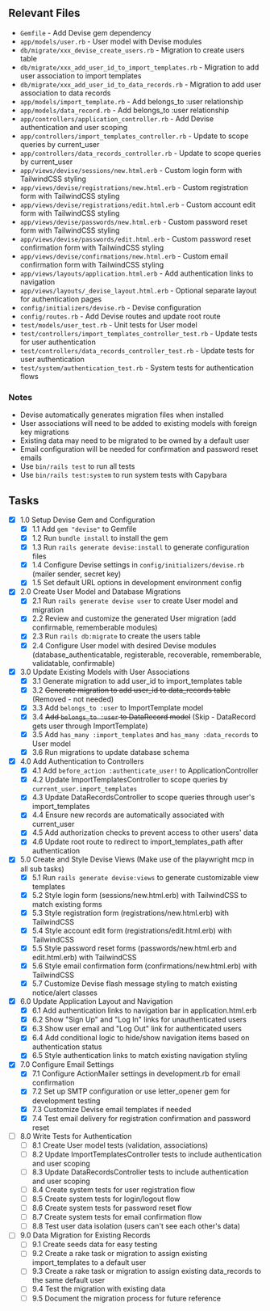 ## Relevant Files

- `Gemfile` - Add Devise gem dependency
- `app/models/user.rb` - User model with Devise modules
- `db/migrate/xxx_devise_create_users.rb` - Migration to create users table
- `db/migrate/xxx_add_user_id_to_import_templates.rb` - Migration to add user association to import templates
- `db/migrate/xxx_add_user_id_to_data_records.rb` - Migration to add user association to data records
- `app/models/import_template.rb` - Add belongs_to :user relationship
- `app/models/data_record.rb` - Add belongs_to :user relationship
- `app/controllers/application_controller.rb` - Add Devise authentication and user scoping
- `app/controllers/import_templates_controller.rb` - Update to scope queries by current_user
- `app/controllers/data_records_controller.rb` - Update to scope queries by current_user
- `app/views/devise/sessions/new.html.erb` - Custom login form with TailwindCSS styling
- `app/views/devise/registrations/new.html.erb` - Custom registration form with TailwindCSS styling
- `app/views/devise/registrations/edit.html.erb` - Custom account edit form with TailwindCSS styling
- `app/views/devise/passwords/new.html.erb` - Custom password reset form with TailwindCSS styling
- `app/views/devise/passwords/edit.html.erb` - Custom password reset confirmation form with TailwindCSS styling
- `app/views/devise/confirmations/new.html.erb` - Custom email confirmation form with TailwindCSS styling
- `app/views/layouts/application.html.erb` - Add authentication links to navigation
- `app/views/layouts/_devise_layout.html.erb` - Optional separate layout for authentication pages
- `config/initializers/devise.rb` - Devise configuration
- `config/routes.rb` - Add Devise routes and update root route
- `test/models/user_test.rb` - Unit tests for User model
- `test/controllers/import_templates_controller_test.rb` - Update tests for user authentication
- `test/controllers/data_records_controller_test.rb` - Update tests for user authentication
- `test/system/authentication_test.rb` - System tests for authentication flows

### Notes

- Devise automatically generates migration files when installed
- User associations will need to be added to existing models with foreign key migrations
- Existing data may need to be migrated to be owned by a default user
- Email configuration will be needed for confirmation and password reset emails
- Use `bin/rails test` to run all tests
- Use `bin/rails test:system` to run system tests with Capybara

## Tasks

- [x] 1.0 Setup Devise Gem and Configuration
  - [x] 1.1 Add `gem "devise"` to Gemfile
  - [x] 1.2 Run `bundle install` to install the gem
  - [x] 1.3 Run `rails generate devise:install` to generate configuration files
  - [x] 1.4 Configure Devise settings in `config/initializers/devise.rb` (mailer sender, secret key)
  - [x] 1.5 Set default URL options in development environment config

- [x] 2.0 Create User Model and Database Migrations
  - [x] 2.1 Run `rails generate devise user` to create User model and migration
  - [x] 2.2 Review and customize the generated User migration (add confirmable, rememberable modules)
  - [x] 2.3 Run `rails db:migrate` to create the users table
  - [x] 2.4 Configure User model with desired Devise modules (database_authenticatable, registerable, recoverable, rememberable, validatable, confirmable)

- [x] 3.0 Update Existing Models with User Associations
  - [x] 3.1 Generate migration to add user_id to import_templates table
  - [x] 3.2 ~~Generate migration to add user_id to data_records table~~ (Removed - not needed)  
  - [x] 3.3 Add `belongs_to :user` to ImportTemplate model
  - [x] 3.4 ~~Add `belongs_to :user` to DataRecord model~~ (Skip - DataRecord gets user through ImportTemplate)
  - [x] 3.5 Add `has_many :import_templates` and `has_many :data_records` to User model
  - [x] 3.6 Run migrations to update database schema

- [x] 4.0 Add Authentication to Controllers
  - [x] 4.1 Add `before_action :authenticate_user!` to ApplicationController
  - [x] 4.2 Update ImportTemplatesController to scope queries by `current_user.import_templates`
  - [x] 4.3 Update DataRecordsController to scope queries through user's import_templates
  - [x] 4.4 Ensure new records are automatically associated with current_user
  - [x] 4.5 Add authorization checks to prevent access to other users' data
  - [x] 4.6 Update root route to redirect to import_templates_path after authentication

- [x] 5.0 Create and Style Devise Views (Make use of the playwright mcp in all sub tasks)
  - [x] 5.1 Run `rails generate devise:views` to generate customizable view templates
  - [x] 5.2 Style login form (sessions/new.html.erb) with TailwindCSS to match existing forms
  - [x] 5.3 Style registration form (registrations/new.html.erb) with TailwindCSS
  - [x] 5.4 Style account edit form (registrations/edit.html.erb) with TailwindCSS  
  - [x] 5.5 Style password reset forms (passwords/new.html.erb and edit.html.erb) with TailwindCSS
  - [x] 5.6 Style email confirmation form (confirmations/new.html.erb) with TailwindCSS
  - [x] 5.7 Customize Devise flash message styling to match existing notice/alert classes

- [x] 6.0 Update Application Layout and Navigation
  - [x] 6.1 Add authentication links to navigation bar in application.html.erb
  - [x] 6.2 Show "Sign Up" and "Log In" links for unauthenticated users
  - [x] 6.3 Show user email and "Log Out" link for authenticated users
  - [x] 6.4 Add conditional logic to hide/show navigation items based on authentication status
  - [x] 6.5 Style authentication links to match existing navigation styling

- [x] 7.0 Configure Email Settings  
  - [x] 7.1 Configure ActionMailer settings in development.rb for email confirmation
  - [x] 7.2 Set up SMTP configuration or use letter_opener gem for development testing
  - [x] 7.3 Customize Devise email templates if needed
  - [x] 7.4 Test email delivery for registration confirmation and password reset

- [ ] 8.0 Write Tests for Authentication
  - [ ] 8.1 Create User model tests (validation, associations)
  - [ ] 8.2 Update ImportTemplatesController tests to include authentication and user scoping
  - [ ] 8.3 Update DataRecordsController tests to include authentication and user scoping  
  - [ ] 8.4 Create system tests for user registration flow
  - [ ] 8.5 Create system tests for login/logout flow
  - [ ] 8.6 Create system tests for password reset flow
  - [ ] 8.7 Create system tests for email confirmation flow
  - [ ] 8.8 Test user data isolation (users can't see each other's data)

- [ ] 9.0 Data Migration for Existing Records
  - [ ] 9.1 Create seeds data for easy testing
  - [ ] 9.2 Create a rake task or migration to assign existing import_templates to a default user
  - [ ] 9.3 Create a rake task or migration to assign existing data_records to the same default user
  - [ ] 9.4 Test the migration with existing data
  - [ ] 9.5 Document the migration process for future reference